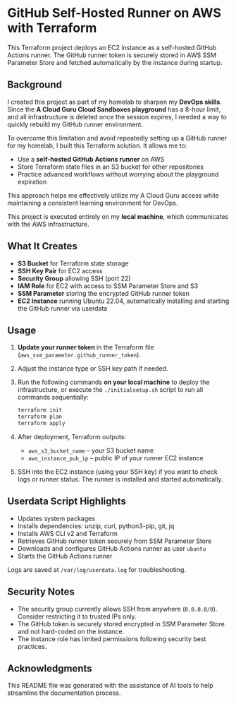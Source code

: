 # GitHub Self-Hosted Runner on AWS with Terraform

This Terraform project deploys an EC2 instance as a self-hosted GitHub Actions runner. The GitHub runner token is securely stored in AWS SSM Parameter Store and fetched automatically by the instance during startup.


## Background

I created this project as part of my homelab to sharpen my **DevOps skills**. Since the **A Cloud Guru Cloud Sandboxes playground** has a 8-hour limit, and all infrastructure is deleted once the session expires, I needed a way to quickly rebuild my GitHub runner environment.

To overcome this limitation and avoid repeatedly setting up a GitHub runner for my homelab, I built this Terraform solution. It allows me to:

* Use a **self-hosted GitHub Actions runner** on AWS
* Store Terraform state files in an S3 bucket for other repositories
* Practice advanced workflows without worrying about the playground expiration

This approach helps me effectively utilize my A Cloud Guru access while maintaining a consistent learning environment for DevOps.

This project is executed entirely on my **local machine**, which communicates with the AWS infrastructure.


## What It Creates

* **S3 Bucket** for Terraform state storage
* **SSH Key Pair** for EC2 access
* **Security Group** allowing SSH (port 22)
* **IAM Role** for EC2 with access to SSM Parameter Store and S3
* **SSM Parameter** storing the encrypted GitHub runner token
* **EC2 Instance** running Ubuntu 22.04, automatically installing and starting the GitHub runner via userdata


## Usage

1. **Update your runner token** in the Terraform file (`aws_ssm_parameter.github_runner_token`).

2. Adjust the instance type or SSH key path if needed.

3. Run the following commands **on your local machine** to deploy the infrastructure, or execute the `./initialsetup.sh` script to run all commands sequentially:

   ```bash
   terraform init  
   terraform plan  
   terraform apply  
   ```

4. After deployment, Terraform outputs:

   * `aws_s3_bucket_name` – your S3 bucket name
   * `aws_instance_pub_ip` – public IP of your runner EC2 instance

5. SSH into the EC2 instance (using your SSH key) if you want to check logs or runner status. The runner is installed and started automatically.


## Userdata Script Highlights

* Updates system packages
* Installs dependencies: unzip, curl, python3-pip, git, jq
* Installs AWS CLI v2 and Terraform
* Retrieves GitHub runner token securely from SSM Parameter Store
* Downloads and configures GitHub Actions runner as user `ubuntu`
* Starts the GitHub Actions runner

Logs are saved at `/var/log/userdata.log` for troubleshooting.


## Security Notes

* The security group currently allows SSH from anywhere (`0.0.0.0/0`). Consider restricting it to trusted IPs only.
* The GitHub token is securely stored encrypted in SSM Parameter Store and not hard-coded on the instance.
* The instance role has limited permissions following security best practices.


## Acknowledgments

This README file was generated with the assistance of AI tools to help streamline the documentation process.